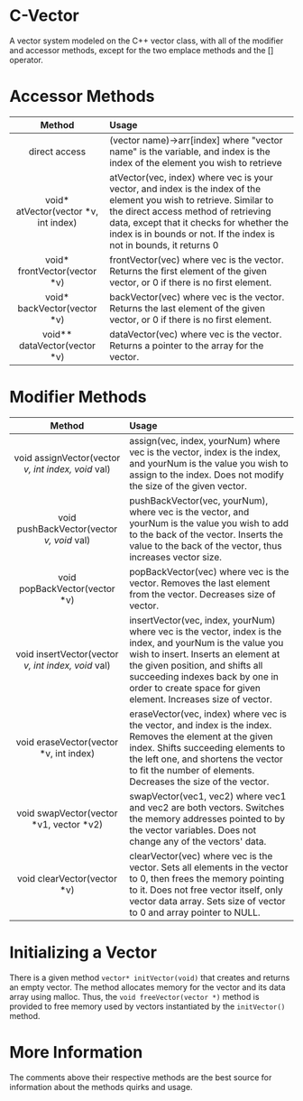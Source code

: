 # C-Vector
A vector system modeled on the C++ vector class, with all of the modifier and accessor methods, except for the two emplace methods and the [] operator.

# Accessor Methods
|Method|Usage|
|:-:|:-|
|direct access|(vector name)->arr[index] where "vector name" is the variable, and index is the index of the element you wish to retrieve|
|void* atVector(vector *v, int index)|atVector(vec, index) where vec is your vector, and index is the index of the element you wish to retrieve. Similar to the direct access method of retrieving data, except that it checks for whether the index is in bounds or not. If the index is not in bounds, it returns 0|
|void* frontVector(vector *v)|frontVector(vec) where vec is the vector. Returns the first element of the given vector, or 0 if there is no first element.|
|void* backVector(vector *v)|backVector(vec) where vec is the vector. Returns the last element of the given vector, or 0 if there is no first element.|
|void** dataVector(vector *v)|dataVector(vec) where vec is the vector. Returns a pointer to the array for the vector.|

# Modifier Methods
|Method|Usage|
|:-:|:-|
|void assignVector(vector *v, int index, void* val)|assign(vec, index, yourNum) where vec is the vector, index is the index, and yourNum is the value you wish to assign to the index. Does not modify the size of the given vector.|
|void pushBackVector(vector *v, void* val)|pushBackVector(vec, yourNum), where vec is the vector, and yourNum is the value you wish to add to the back of the vector. Inserts the value to the back of the vector, thus increases vector size.|
|void popBackVector(vector *v)|popBackVector(vec) where vec is the vector. Removes the last element from the vector. Decreases size of vector.|
|void insertVector(vector *v, int index, void* val)|insertVector(vec, index, yourNum) where vec is the vector, index is the index, and yourNum is the value you wish to insert. Inserts an element at the given position, and shifts all succeeding indexes back by one in order to create space for given element. Increases size of vector.|
|void eraseVector(vector *v, int index)|eraseVector(vec, index) where vec is the vector, and index is the index. Removes the element at the given index. Shifts succeeding elements to the left one, and shortens the vector to fit the number of elements. Decreases the size of the vector.|
|void swapVector(vector *v1, vector *v2)|swapVector(vec1, vec2) where vec1 and vec2 are both vectors. Switches the memory addresses pointed to by the vector variables. Does not change any of the vectors' data.|
|void clearVector(vector *v)|clearVector(vec) where vec is the vector. Sets all elements in the vector to 0, then frees the memory pointing to it. Does not free vector itself, only vector data array. Sets size of vector to 0 and array pointer to NULL.|

# Initializing a Vector
There is a given method `vector* initVector(void)` that creates and returns an empty vector. The method allocates memory for the vector and its data array using malloc. Thus, the `void freeVector(vector *)` method is provided to free memory used by vectors instantiated by the `initVector()` method.

# More Information
The comments above their respective methods are the best source for information about the methods quirks and usage. 
